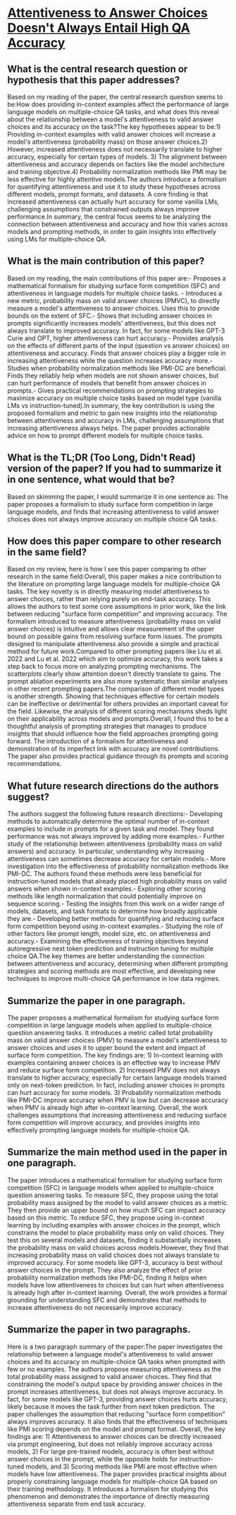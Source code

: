 # [Attentiveness to Answer Choices Doesn't Always Entail High QA Accuracy](https://arxiv.org/abs/2305.14596)

## What is the central research question or hypothesis that this paper addresses?

Based on my reading of the paper, the central research question seems to be:How does providing in-context examples affect the performance of large language models on multiple-choice QA tasks, and what does this reveal about the relationship between a model's attentiveness to valid answer choices and its accuracy on the task?The key hypotheses appear to be:1) Providing in-context examples with valid answer choices will increase a model's attentiveness (probability mass) on those answer choices.2) However, increased attentiveness does not necessarily translate to higher accuracy, especially for certain types of models. 3) The alignment between attentiveness and accuracy depends on factors like the model architecture and training objective.4) Probability normalization methods like PMI may be less effective for highly attentive models.The authors introduce a formalism for quantifying attentiveness and use it to study these hypotheses across different models, prompt formats, and datasets. A core finding is that increased attentiveness can actually hurt accuracy for some vanilla LMs, challenging assumptions that constrained outputs always improve performance.In summary, the central focus seems to be analyzing the connection between attentiveness and accuracy and how this varies across models and prompting methods, in order to gain insights into effectively using LMs for multiple-choice QA.


## What is the main contribution of this paper?

Based on my reading, the main contributions of this paper are:- Proposes a mathematical formalism for studying surface form competition (SFC) and attentiveness in language models for multiple choice tasks. - Introduces a new metric, probability mass on valid answer choices (PMVC), to directly measure a model's attentiveness to answer choices. Uses this to provide bounds on the extent of SFC.- Shows that including answer choices in prompts significantly increases models' attentiveness, but this does not always translate to improved accuracy. In fact, for some models like GPT-3 Curie and OPT, higher attentiveness can hurt accuracy.- Provides analysis on the effects of different parts of the input (question vs answer choices) on attentiveness and accuracy. Finds that answer choices play a bigger role in increasing attentiveness while the question increases accuracy more.- Studies when probability normalization methods like PMI-DC are beneficial. Finds they reliably help when models are not shown answer choices, but can hurt performance of models that benefit from answer choices in prompts.- Gives practical recommendations on prompting strategies to maximize accuracy on multiple choice tasks based on model type (vanilla LMs vs instruction-tuned).In summary, the key contribution is using the proposed formalism and metric to gain new insights into the relationship between attentiveness and accuracy in LMs, challenging assumptions that increasing attentiveness always helps. The paper provides actionable advice on how to prompt different models for multiple choice tasks.


## What is the TL;DR (Too Long, Didn't Read) version of the paper? If you had to summarize it in one sentence, what would that be?

Based on skimming the paper, I would summarize it in one sentence as: The paper proposes a formalism to study surface form competition in large language models, and finds that increasing attentiveness to valid answer choices does not always improve accuracy on multiple choice QA tasks.


## How does this paper compare to other research in the same field?

Based on my review, here is how I see this paper comparing to other research in the same field:Overall, this paper makes a nice contribution to the literature on prompting large language models for multiple-choice QA tasks. The key novelty is in directly measuring model attentiveness to answer choices, rather than relying purely on end-task accuracy. This allows the authors to test some core assumptions in prior work, like the link between reducing "surface form competition" and improving accuracy. The formalism introduced to measure attentiveness (probability mass on valid answer choices) is intuitive and allows clear measurement of the upper bound on possible gains from resolving surface form issues. The prompts designed to manipulate attentiveness also provide a simple and practical method for future work.Compared to other prompting papers like Liu et al. 2022 and Lu et al. 2022 which aim to optimize accuracy, this work takes a step back to focus more on analyzing prompting mechanisms. The scatterplots clearly show attention doesn't directly translate to gains. The prompt ablation experiments are also more systematic than similar analyses in other recent prompting papers.The comparison of different model types is another strength. Showing that techniques effective for certain models can be ineffective or detrimental for others provides an important caveat for the field. Likewise, the analysis of different scoring mechanisms sheds light on their applicability across models and prompts.Overall, I found this to be a thoughtful analysis of prompting strategies that manages to produce insights that should influence how the field approaches prompting going forward. The introduction of a formalism for attentiveness and demonstration of its imperfect link with accuracy are novel contributions. The paper also provides practical guidance through its prompts and scoring recommendations.


## What future research directions do the authors suggest?

The authors suggest the following future research directions:- Developing methods to automatically determine the optimal number of in-context examples to include in prompts for a given task and model. They found performance was not always improved by adding more examples.- Further study of the relationship between attentiveness (probability mass on valid answers) and accuracy. In particular, understanding why increasing attentiveness can sometimes decrease accuracy for certain models.- More investigation into the effectiveness of probability normalization methods like PMI-DC. The authors found these methods were less beneficial for instruction-tuned models that already placed high probability mass on valid answers when shown in-context examples.- Exploring other scoring methods like length normalization that could potentially improve on sequence scoring.- Testing the insights from this work on a wider range of models, datasets, and task formats to determine how broadly applicable they are.- Developing better methods for quantifying and reducing surface form competition beyond using in-context examples.- Studying the role of other factors like prompt length, model size, etc. on attentiveness and accuracy.- Examining the effectiveness of training objectives beyond autoregressive next token prediction and instruction tuning for multiple choice QA.The key themes are better understanding the connection between attentiveness and accuracy, determining when different prompting strategies and scoring methods are most effective, and developing new techniques to improve multi-choice QA performance in low data regimes.


## Summarize the paper in one paragraph.

The paper proposes a mathematical formalism for studying surface form competition in large language models when applied to multiple-choice question answering tasks. It introduces a metric called total probability mass on valid answer choices (PMV) to measure a model's attentiveness to answer choices and uses it to upper bound the extent and impact of surface form competition. The key findings are: 1) In-context learning with examples containing answer choices is an effective way to increase PMV and reduce surface form competition. 2) Increased PMV does not always translate to higher accuracy, especially for certain language models trained only on next-token prediction. In fact, including answer choices in prompts can hurt accuracy for some models. 3) Probability normalization methods like PMI-DC improve accuracy when PMV is low but can decrease accuracy when PMV is already high after in-context learning. Overall, the work challenges assumptions that increasing attentiveness and reducing surface form competition will improve accuracy, and provides insights into effectively prompting language models for multiple-choice QA.


## Summarize the main method used in the paper in one paragraph.

The paper introduces a mathematical formalism for studying surface form competition (SFC) in language models when applied to multiple-choice question answering tasks. To measure SFC, they propose using the total probability mass assigned by the model to valid answer choices as a metric. They then provide an upper bound on how much SFC can impact accuracy based on this metric. To reduce SFC, they propose using in-context learning by including examples with answer choices in the prompt, which constrains the model to place probability mass only on valid choices. They test this on several models and datasets, finding it substantially increases the probability mass on valid choices across models.However, they find that increasing probability mass on valid choices does not always translate to improved accuracy. For some models like GPT-3, accuracy is best without answer choices in the prompt. They also analyze the effect of prior probability normalization methods like PMI-DC, finding it helps when models have low attentiveness to choices but can hurt when attentiveness is already high after in-context learning. Overall, the work provides a formal grounding for understanding SFC and demonstrates that methods to increase attentiveness do not necessarily improve accuracy.


## Summarize the paper in two paragraphs.

Here is a two paragraph summary of the paper:The paper investigates the relationship between a language model's attentiveness to valid answer choices and its accuracy on multiple-choice QA tasks when prompted with few or no examples. The authors propose measuring attentiveness as the total probability mass assigned to valid answer choices. They find that constraining the model's output space by providing answer choices in the prompt increases attentiveness, but does not always improve accuracy. In fact, for some models like GPT-3, providing answer choices hurts accuracy, likely because it moves the task further from next token prediction. The paper challenges the assumption that reducing "surface form competition" always improves accuracy. It also finds that the effectiveness of techniques like PMI scoring depends on the model and prompt format. Overall, the key findings are: 1) Attentiveness to answer choices can be directly increased via prompt engineering, but does not reliably improve accuracy across models, 2) For large pre-trained models, accuracy is often best without answer choices in the prompt, while the opposite holds for instruction-tuned models, and 3) Scoring methods like PMI are most effective when models have low attentiveness. The paper provides practical insights about properly constraining language models for multiple-choice QA based on their training methodology. It introduces a formalism for studying this phenomenon and demonstrates the importance of directly measuring attentiveness separate from end task accuracy.
